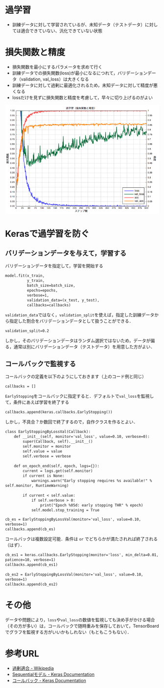 # 過学習

- 訓練データに対して学習されているが、未知データ（テストデータ）に対しては適合できていない、汎化できていない状態

# 損失関数と精度

- 損失関数を最小にするパラメータを求めて行く
- 訓練データでの損失関数(loss)が最小になるにつれて，バリデーションデータ（validation, val_loss）は大きくなる
- 訓練データに対して過剰に最適化されるため，未知データに対して精度が悪くなる
- lossだけを見ずに損失関数と精度を考慮して，早々に切り上げるのがよい

![過学習_損失関数_精度.png](../image/083A740C0C770D136360BAC4E9ADC45C.png)

# Kerasで過学習を防ぐ

## バリデーションデータを与えて，学習する

バリデーションデータを指定して，学習を開始する

```
model.fit(x_train,
          y_train,
          batch_size=batch_size,
          epochs=epochs,
          verbose=1,
          validation_data=(x_test, y_test),
          callbacks=callbacks)
```

```validation_data```ではなく，```validation_split```を使えば，指定した訓練データから指定した割合をバリデーションデータとして扱うことができる．

```
validation_split=0.2
```

しかし，そのバリデーションデータはランダム選択ではないため，データが偏る，通常は別にバリデーションデータ（テストデータ）を用意した方がよい．

## コールバックで監視する

コールバックの定義を以下のようにしておきます（上のコード例と同じ）
```
callbacks = []
```

```EarlyStopping```をコールバックに指定すると．デフォルトで```val_loss```を監視して，条件にあえば学習を終了する

```
callbacks.append(keras.callbacks.EarlyStopping())
```

しかし，不具合？か数回で終了するので，自作クラスを作るとよい．

```
class EarlyStoppingByLossVal(Callback):
    def __init__(self, monitor='val_loss', value=0.10, verbose=0):
        super(Callback, self).__init__()
        self.monitor = monitor
        self.value = value
        self.verbose = verbose

    def on_epoch_end(self, epoch, logs={}):
        current = logs.get(self.monitor)
        if current is None:
            warnings.warn("Early stopping requires %s available!" % self.monitor, RuntimeWarning)

        if current < self.value:
            if self.verbose > 0:
                print("Epoch %05d: early stopping THR" % epoch)
            self.model.stop_training = True
```
            
```
cb_es = EarlyStoppingByLossVal(monitor='val_loss', value=0.10, verbose=1)
callbacks.append(cb_es)
```

コールバックは複数設定可能．条件は ```or``` でどちらかが満たされれば終了される（はず）．

```
cb_es1 = keras.callbacks.EarlyStopping(monitor='loss', min_delta=0.01, patience=10, verbose=1)
callbacks.append(cb_es1)

cb_es2 = EarlyStoppingByLossVal(monitor='val_loss', value=0.10, verbose=1)
callbacks.append(cb_es2)
```
    
# その他

データや問題により，```loss```や```val_loss```の数値を監視しても決め手がかける場合（その方が多い）は，コールバックで随時重みを保存しておいて，TensorBoardでグラフを監視する方がいいかもしれない（もともこうもない）．



# 参考URL

- [過剰適合 - Wikipedia](https://ja.wikipedia.org/wiki/%E9%81%8E%E5%89%B0%E9%81%A9%E5%90%88 "過剰適合 - Wikipedia")
- [Sequentialモデル - Keras Documentation](https://keras.io/ja/models/sequential/ "Sequentialモデル - Keras Documentation")
- [コールバック - Keras Documentation](https://keras.io/ja/callbacks/ "コールバック - Keras Documentation")


